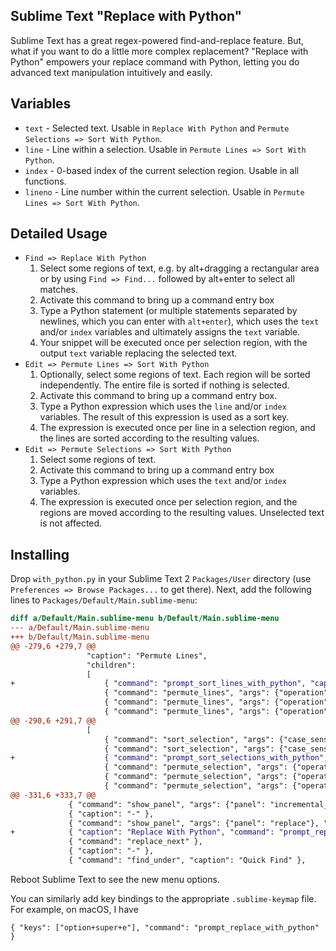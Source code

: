 ## Sublime Text "Replace with Python"

Sublime Text has a great regex-powered find-and-replace feature. But, what if you want to do a little more complex replacement? "Replace with Python" empowers your replace command with Python, letting you do advanced text manipulation intuitively and easily.

## Variables

- `text` - Selected text. Usable in `Replace With Python` and `Permute Selections => Sort With Python`.
- `line` - Line within a selection. Usable in `Permute Lines => Sort With Python`.
- `index` - 0-based index of the current selection region. Usable in all functions.
- `lineno` - Line number within the current selection. Usable in `Permute Lines => Sort With Python`.

## Detailed Usage

- `Find => Replace With Python`
    1. Select some regions of text, e.g. by alt+dragging a rectangular area or by using  `Find => Find...` followed by alt+enter to select all matches.
    2. Activate this command to bring up a command entry box
    3. Type a Python statement (or multiple statements separated by newlines, which you can enter with `alt+enter`), which uses the `text` and/or `index` variables and ultimately assigns the `text` variable.
    4. Your snippet will be executed once per selection region, with the output `text` variable replacing the selected text.
- `Edit => Permute Lines => Sort With Python`
    1. Optionally, select some regions of text. Each region will be sorted independently. The entire file is sorted if nothing is selected.
    2. Activate this command to bring up a command entry box.
    3. Type a Python expression which uses the `line` and/or `index` variables. The result of this expression is used as a sort key.
    4. The expression is executed once per line in a selection region, and the lines are sorted according to the resulting values.
- `Edit => Permute Selections => Sort With Python`
    1. Select some regions of text.
    2. Activate this command to bring up a command entry box
    3. Type a Python expression which uses the `text` and/or `index` variables.
    4. The expression is executed once per selection region, and the regions are moved according to the resulting values. Unselected text is not affected.

## Installing

Drop `with_python.py` in your Sublime Text 2 `Packages/User` directory (use `Preferences => Browse Packages...` to get there). Next, add the following lines to `Packages/Default/Main.sublime-menu`:

```diff
diff a/Default/Main.sublime-menu b/Default/Main.sublime-menu
--- a/Default/Main.sublime-menu
+++ b/Default/Main.sublime-menu
@@ -279,6 +279,7 @@
                 "caption": "Permute Lines",
                 "children":
                 [
+                    { "command": "prompt_sort_lines_with_python", "caption": "Sort With Python" },
                     { "command": "permute_lines", "args": {"operation": "reverse"}, "caption": "Reverse" },
                     { "command": "permute_lines", "args": {"operation": "unique"}, "caption": "Unique" },
                     { "command": "permute_lines", "args": {"operation": "shuffle"}, "caption": "Shuffle" }
@@ -290,6 +291,7 @@
                 [
                     { "command": "sort_selection", "args": {"case_sensitive": false}, "caption": "Sort" },
                     { "command": "sort_selection", "args": {"case_sensitive": true}, "caption": "Sort (Case Sensitive)" },
+                    { "command": "prompt_sort_selections_with_python", "caption": "Sort With Python" },
                     { "command": "permute_selection", "args": {"operation": "reverse"}, "caption": "Reverse" },
                     { "command": "permute_selection", "args": {"operation": "unique"}, "caption": "Unique" },
                     { "command": "permute_selection", "args": {"operation": "shuffle"}, "caption": "Shuffle" }
@@ -331,6 +333,7 @@
             { "command": "show_panel", "args": {"panel": "incremental_find", "reverse": false}, "caption": "Incremental Find" },
             { "caption": "-" },
             { "command": "show_panel", "args": {"panel": "replace"}, "caption": "Replace…" },
+            { "caption": "Replace With Python", "command": "prompt_replace_with_python"},
             { "command": "replace_next" },
             { "caption": "-" },
             { "command": "find_under", "caption": "Quick Find" },
```

Reboot Sublime Text to see the new menu options.

You can similarly add key bindings to the appropriate `.sublime-keymap` file. For example, on macOS, I have

    { "keys": ["option+super+e"], "command": "prompt_replace_with_python" }

